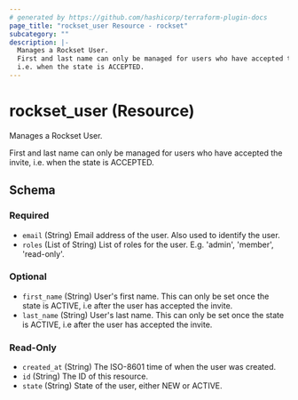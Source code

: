 ```yaml
---
# generated by https://github.com/hashicorp/terraform-plugin-docs
page_title: "rockset_user Resource - rockset"
subcategory: ""
description: |-
  Manages a Rockset User.
  First and last name can only be managed for users who have accepted the invite,
  i.e. when the state is ACCEPTED.
---
```


# rockset_user (Resource)

Manages a Rockset User.

First and last name can only be managed for users who have accepted the invite,
i.e. when the state is ACCEPTED.



<!-- schema generated by tfplugindocs -->
## Schema

### Required

- `email` (String) Email address of the user. Also used to identify the user.
- `roles` (List of String) List of roles for the user. E.g. 'admin', 'member', 'read-only'.

### Optional

- `first_name` (String) User's first name. This can only be set once the state is ACTIVE, i.e after the user has accepted the invite.
- `last_name` (String) User's last name. This can only be set once the state is ACTIVE, i.e after the user has accepted the invite.

### Read-Only

- `created_at` (String) The ISO-8601 time of when the user was created.
- `id` (String) The ID of this resource.
- `state` (String) State of the user, either NEW or ACTIVE.
